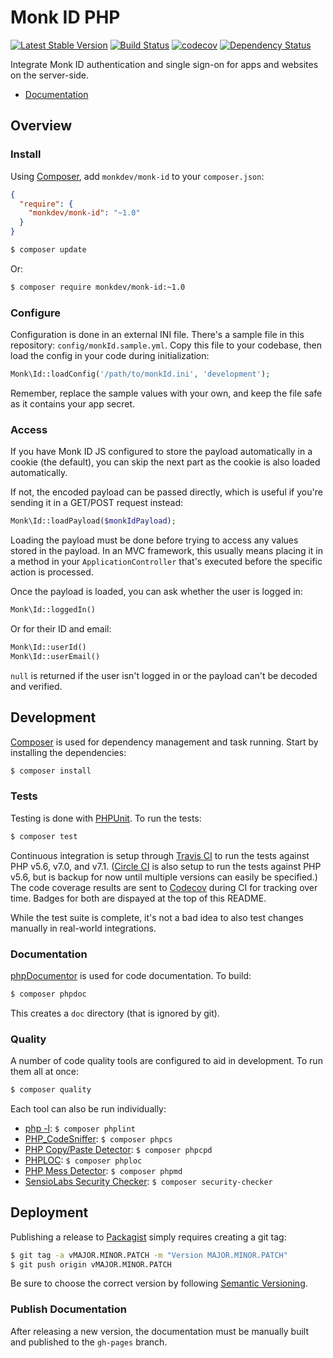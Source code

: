 Monk ID PHP
===========

[![Latest Stable Version](https://img.shields.io/packagist/v/monkdev/monk-id.svg?style=flat)](https://packagist.org/packages/monkdev/monk-id)
[![Build Status](https://img.shields.io/travis/MonkDev/monk-id-php/dev.svg?style=flat)](https://travis-ci.org/MonkDev/monk-id-php)
[![codecov](https://codecov.io/gh/MonkDev/monk-id-php/branch/dev/graph/badge.svg)](https://codecov.io/gh/MonkDev/monk-id-php)
[![Dependency Status](https://img.shields.io/gemnasium/MonkDev/monk-id-php.svg?style=flat)](https://gemnasium.com/MonkDev/monk-id-php)

Integrate Monk ID authentication and single sign-on for apps and websites on the
server-side.

*   [Documentation](http://monkdev.github.io/monk-id-php/classes/Monk.Id.html)

Overview
--------

### Install

Using [Composer](http://getcomposer.org), add `monkdev/monk-id` to your
`composer.json`:

```json
{
  "require": {
    "monkdev/monk-id": "~1.0"
  }
}
```

```bash
$ composer update
```

Or:

```bash
$ composer require monkdev/monk-id:~1.0
```

### Configure

Configuration is done in an external INI file. There's a sample file in this
repository: `config/monkId.sample.yml`. Copy this file to your codebase, then
load the config in your code during initialization:

```php
Monk\Id::loadConfig('/path/to/monkId.ini', 'development');
```

Remember, replace the sample values with your own, and keep the file safe as it
contains your app secret.

### Access

If you have Monk ID JS configured to store the payload automatically in a cookie
(the default), you can skip the next part as the cookie is also loaded
automatically.

If not, the encoded payload can be passed directly, which is useful if you're
sending it in a GET/POST request instead:

```php
Monk\Id::loadPayload($monkIdPayload);
```

Loading the payload must be done before trying to access any values stored in
the payload. In an MVC framework, this usually means placing it in a method in
your `ApplicationController` that's executed before the specific action is
processed.

Once the payload is loaded, you can ask whether the user is logged in:

```php
Monk\Id::loggedIn()
```

Or for their ID and email:

```php
Monk\Id::userId()
Monk\Id::userEmail()
```

`null` is returned if the user isn't logged in or the payload can't be decoded
and verified.

Development
-----------

[Composer](http://getcomposer.org) is used for dependency management and task
running. Start by installing the dependencies:

```bash
$ composer install
```

### Tests

Testing is done with [PHPUnit](http://phpunit.de). To run the tests:

```bash
$ composer test
```

Continuous integration is setup through [Travis CI](https://travis-ci.org/MonkDev/monk-id-php)
to run the tests against PHP v5.6, v7.0, and v7.1. ([Circle CI](https://circleci.com/gh/MonkDev/monk-id-php)
is also setup to run the tests against PHP v5.6, but is backup for now until
multiple versions can easily be specified.) The code coverage results are sent
to [Codecov](https://codecov.io/gh/MonkDev/monk-id-php) during CI for tracking
over time. Badges for both are dispayed at the top of this README.

While the test suite is complete, it's not a bad idea to also test changes
manually in real-world integrations.

### Documentation

[phpDocumentor](http://phpdoc.org) is used for code documentation. To build:

```bash
$ composer phpdoc
```

This creates a `doc` directory (that is ignored by git).

### Quality

A number of code quality tools are configured to aid in development. To run them
all at once:

```bash
$ composer quality
```

Each tool can also be run individually:

*   [php -l](http://www.php.net/manual/en/function.php-check-syntax.php):
    `$ composer phplint`
*   [PHP_CodeSniffer](https://github.com/squizlabs/PHP_CodeSniffer):
    `$ composer phpcs`
*   [PHP Copy/Paste Detector](https://github.com/sebastianbergmann/phpcpd):
    `$ composer phpcpd`
*   [PHPLOC](https://github.com/sebastianbergmann/phploc): `$ composer phploc`
*   [PHP Mess Detector](http://phpmd.org): `$ composer phpmd`
*   [SensioLabs Security Checker](https://github.com/sensiolabs/security-checker):
    `$ composer security-checker`

Deployment
----------

Publishing a release to [Packagist](https://packagist.org) simply requires
creating a git tag:

```bash
$ git tag -a vMAJOR.MINOR.PATCH -m "Version MAJOR.MINOR.PATCH"
$ git push origin vMAJOR.MINOR.PATCH
```

Be sure to choose the correct version by following [Semantic Versioning](http://semver.org).

### Publish Documentation

After releasing a new version, the documentation must be manually built and
published to the `gh-pages` branch.
